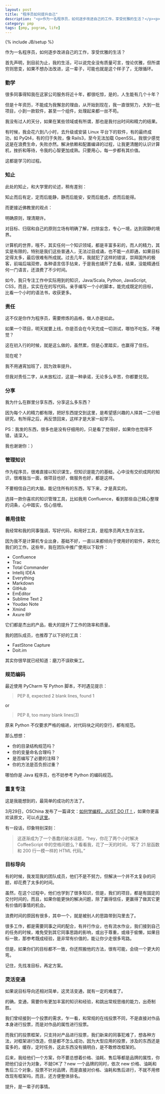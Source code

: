 ```yaml
---
layout: post
title: "程序员如何提升自己"
description: "<p>作为一名程序员，如何逐步改进自己的工作，享受优雅的生活？</p><p>首先声明，到目前为止，我的生活，可以说完全没有质量可言，惶论优雅，但所谓穷则思变，如果不想办法改进，这一辈子，可能也就是这个样子了，无限循环。</p><p>Coming Soon!</p>"
category: pmp
tags: [pmp, pogram, life]
---
```

{% include JB/setup %}

作为一名程序员，如何逐步改进自己的工作，享受优雅的生活？

首先声明，到目前为止，我的生活，可以说完全没有质量可言，惶论优雅，但所谓穷则思变，如果不想办法改进，这一辈子，可能也就是这个样子了，无限循环。

### 勤学

很多同事得知我在这家公司服务将近十年，都很吃惊，是的，人生能有几个十年？

但是十年资历，不能成为我懈怠的理由，从开始到现在，我一直很努力，大到一批项目，小到一款软件，甚至一个组件，处理起来都一丝不苟。

我没有过人的天分，如果在某些领域或有所谓，那也是我付出时间和精力的结果。

有时候，我会花六到八小时，去升级或安装 Linux 平台下的软件，有的最终成功，如 PyQt4，有的归于失败，像 Rails3，至今无法加载 OpenSSL。我很少感觉这是在浪费生命，失败亦然。解决依赖和配置编译的过程，让我更清醒的认识计算机，挫折和等待，令我的心智更加成熟。只要用心，每一步都有其价值。

这都是学习的过程。

### 知止

此处的知止，和大学里的论述，稍有差别：

知止而后有定，定而后能静，静而后能安，安而后能虑，虑而后能得。

而更接近佛教里的观点：

明确原则，理清期许。

对目标、归宿和自己的原则立场有明确了解，扫除妄念，专心一境，达到寂静的境界。

计算机的世界，哦不，其实任何一个知识领域，都是丰富多彩的，而人的精力，其实是有限的，特别是我们这些普通人，无法过目成诵，也不能一点即通，如果目标定得太多，最后很难有所成就。过去几年，我就犯了这样的错误，崇拜国外的极客，前端后端双修，各种语言信手拈来，于是我也铺开了去看，结果，没能精通任何一门语言，还浪费了不少时间。

如今，我只专注工作中实际用到的知识，Java/Scala, Python, JavaScript, CSS，而且，实实在在的写代码。亲手编写一个小的脚本，能完成既定的目标，比看一个小时的语法书，收获更多。

### 责任

这不仅是你作为程序员，需要修炼的品格，做人亦是如此。

如果一个项目，明天就要上线，你是否会在今天完成一切测试，哪怕不吃饭，不睡觉？

这在初入行的时候，就是这么做的，虽然累，但是心里踏实，也赢得了信任。

现在呢？

我不用通宵加班了，因为效率提升。

但我对责任二字，从未放松过，这是一种承诺，无论多么辛苦，你都要兑现。

### 分享

我为什么在群里分享东西，分享这么多东西？

因为每个人的精力都有限，把好东西提交到这里，是希望感兴趣的人择其一二仔细研究，有所得之后，再反馈回来，这样才是大家一起学习。

PS：我发的东西，很多也是没有仔细用的，只是看了觉得好，如果你也觉得不错，请深入。

我也谢谢你：）

### 管理知识

作为程序员，很难直接以知识谋生，但知识是能力的基础，心中没有交织成网的知识，很难独当一面，做项目也好，做服务也好，都是这样。

不要相信自己的大脑，能记住所有的东西，写下来，才是真实的。

选择一款你喜欢的知识管理工具，比如我用 Confluence，看到那些自己精心整理的词条，心中踏实，信心倍增。

### 善用佳软

我经常和我的同事强调，写好代码，和用好工具，是程序员两大生存法宝。

因为我不是计算机专业出身，基础不好，一直以来都倾向于使用好的软件，来优化我们的工作。这些年，我在团队中推广使用以下软件：

- Confluence
- Trac
- Total Commander
- Intellij IDEA
- Everything
- Markdown
- GitHub
- EmEditor
- Sublime Text 2
- Youdao Note
- Xmind
- Axure RP

它们都是杰出的产品，极大的提升了工作的效率和质量。

我的团队成员，也推荐了以下好的工具：

- FastStone Capture
- Doit.im

其实你很早就已经知道：磨刀不误砍柴工。

### 规范编码

最近使用 PyCharm 写 Python 脚本，不时遇见提示：

>PEP 8, expected 2 blank lines, found 1

or 

>PEP 8, too many blank lines(3)

原来 Python 不仅要求严格的缩进，对代码块之间的空行，都有规范。

那么想想：

- 你的目录结构规范吗？
- 你的变量命名合理吗？
- 是否编写了必要的注释？
- 你的方法是否负担过重？

哪怕你是 Java 程序员，也不妨参考 Python 的编码规范。

### 重复专注

这是我能想到的，最简单的成功的方法了。

3月29日，OSChina 发布了一篇译文：[如何学编程，JUST DO IT！](http://www.oschina.net/news/39083/how-to-learn-programming-just-do-it)，如果你更喜欢读原文，可以点[这里](http://blog.michellebu.com/2013/03/21-nested-callbacks/)。

有一段话，印象特别深刻：

>这逐渐成为了一个愚蠢的破冰话题，“hey，你花了两个小时解决 CoffeeScript 中的空格问题么？看看我，花了一天的时间， 写了 21 层函数和 200 行一模一样的 HTML 代码。”

### 目标导向

有的时候，我发现我的团队成员，他们不是不努力，但解决一个并不太复杂的问题，却花费了太多的时间。

虽然，在这个过程中，他们也学到了很多知识，但是，我们的项目，都是有固定的交付时间的，而且，如果你能更快的解决问题，除了赢得信任，更赢得了做其它更有价值的事情的机会。

浪费时间的原因有很多，其中一个，就是被别人的思路带到沟里去了。

很多工作，都是需要同事之间的配合，有并行作业，也有流水作业，我们接到自己的任务的时候，难免受到其它同事思路的影响，或出于尊重，或缘于偷懒，如果目标一致，那参考既成经验，是非常有价值的，能让你少走很多弯路。

但是，如果你们的目标都不一致，你还照搬他的方法，很有可能，会绕一个更大的弯。

记住，先找准目标，再定方案。

### 灵活变通

如果说目标导向还相对简单，这灵活变通，就有一定的难度了。

的确，变通，需要你有更加丰富的知识和经验，和跳出常规思维的能力，出奇制胜。

我们曾经接到一个投票的需求，乍一看，和常规的在线投票不同，不是直接对作品本身进行投票，而是对作品的属性进行投票。

而我们的投票框架，只支持对产品进行投票，我们新来的同事犯难了，想各种方法，对框架进行改造，但是都不怎么成功，因为大型应用的投票，涉及的东西还是蛮多的，缓存，定时任务，这此东西没有搞明白，是不敢修改框架的。

后来，我给他们一个方案，你不要总想着价格、油耗、售后等都是品牌的属性，你把他们设计为对象，不就OK了？new 一个品牌的同时，依次 new 价格、油耗和售后三个对象，投票不针对品牌，而是直接对价格、油耗和售后进行，不就不用修改现有框架吗，而且，还方便整体排名。

提升，是一辈子的事情。